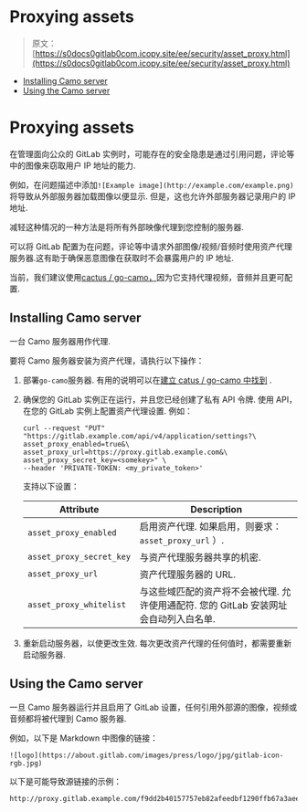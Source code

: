 # Proxying assets

> 原文：[https://s0docs0gitlab0com.icopy.site/ee/security/asset_proxy.html](https://s0docs0gitlab0com.icopy.site/ee/security/asset_proxy.html)

*   [Installing Camo server](#installing-camo-server)
*   [Using the Camo server](#using-the-camo-server)

# Proxying assets[](#proxying-assets "Permalink")

在管理面向公众的 GitLab 实例时，可能存在的安全隐患是通过引用问题，评论等中的图像来窃取用户 IP 地址的能力.

例如，在问题描述中添加`![Example image](http://example.com/example.png)`将导致从外部服务器加载图像以便显示. 但是，这也允许外部服务器记录用户的 IP 地址.

减轻这种情况的一种方法是将所有外部映像代理到您控制的服务器.

可以将 GitLab 配置为在问题，评论等中请求外部图像/视频/音频时使用资产代理服务器.这有助于确保恶意图像在获取时不会暴露用户的 IP 地址.

当前，我们建议使用[cactus / go-camo，](https://github.com/cactus/go-camo#how-it-works)因为它支持代理视频，音频并且更可配置.

## Installing Camo server[](#installing-camo-server "Permalink")

一台 Camo 服务器用作代理.

要将 Camo 服务器安装为资产代理，请执行以下操作：

1.  部署`go-camo`服务器. 有用的说明可以在[建立 catus / go-camo 中找到](https://github.com/cactus/go-camo#building) .

2.  确保您的 GitLab 实例正在运行，并且您已经创建了私有 API 令牌. 使用 API​​，在您的 GitLab 实例上配置资产代理设置. 例如：

    ```
    curl --request "PUT" "https://gitlab.example.com/api/v4/application/settings?\ asset_proxy_enabled=true&\ asset_proxy_url=https://proxy.gitlab.example.com&\ asset_proxy_secret_key=<somekey>" \
    --header 'PRIVATE-TOKEN: <my_private_token>' 
    ```

    支持以下设置：

    | Attribute | Description |
    | --- | --- |
    | `asset_proxy_enabled` | 启用资产代理. 如果启用，则要求： `asset_proxy_url` ）. |
    | `asset_proxy_secret_key` | 与资产代理服务器共享的机密. |
    | `asset_proxy_url` | 资产代理服务器的 URL. |
    | `asset_proxy_whitelist` | 与这些域匹配的资产将不会被代理. 允许使用通配符. 您的 GitLab 安装网址会自动列入白名单. |

3.  重新启动服务器，以使更改生效. 每次更改资产代理的任何值时，都需要重新启动服务器.

## Using the Camo server[](#using-the-camo-server "Permalink")

一旦 Camo 服务器运行并且启用了 GitLab 设置，任何引用外部源的图像，视频或音频都将被代理到 Camo 服务器.

例如，以下是 Markdown 中图像的链接：

```
![logo](https://about.gitlab.com/images/press/logo/jpg/gitlab-icon-rgb.jpg) 
```

以下是可能导致源链接的示例：

```
http://proxy.gitlab.example.com/f9dd2b40157757eb82afeedbf1290ffb67a3aeeb/68747470733a2f2f61626f75742e6769746c61622e636f6d2f696d616765732f70726573732f6c6f676f2f6a70672f6769746c61622d69636f6e2d7267622e6a7067 
```